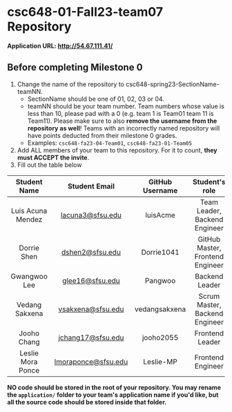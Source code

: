 # csc648-01-Fall23-team07 Repository

**Application URL: <http://54.67.111.41/>**

## Before completing Milestone 0 

1. Change the name of the repository to csc648-spring23-SectionName-teamNN.
   - SectionName should be one of 01, 02, 03 or 04.
   - teamNN should be your team number. Team numbers whose value is less than
     10, please pad with a 0 (e.g. team 1 is Team01 team 11 is Team11). Please
     make sure to also **remove the username from the repository as well**!
     Teams with an incorrectly named repository will have points deducted from
     their milestone 0 grades.
   - Examples: `csc648-fa23-04-Team01`, `csc648-fa23-01-Team05`
2. Add ALL members of your team to this repository. For it to count, **they must
   ACCEPT the invite**.
3. Fill out the table below

| Student Name | Student Email | GitHub Username | Student's role |
| :----------: | :-----------: | :-------------: | :------------: |
|   Luis Acuna Mendez   | lacuna3@sfsu.edu |      luisAcme       |  Team Leader, Backend Engineer   |
|   Dorrie Shen  | dshen2@sfsu.edu |      Dorrie1041       |  GitHub Master, Frontend Engineer  |
|   Gwangwoo Lee   | glee16@sfsu.edu |      Pangwoo       |  Backend Leader   |
|   Vedang Sakxena   | vsakxena@sfsu.edu |    vedangsakxena         |  Scrum Master, Backend Engineer   |
|   Jooho Chang   | jchang17@sfsu.edu |      jooho2055       |  Frontend Leader   |
|   Leslie Mora Ponce   | lmoraponce@sfsu.edu |     Leslie-MP        |  Frontend Engineer   |

**NO code should be stored in the root of your repository. You may rename the
`application/` folder to your team's application name if you'd like, but all the
source code should be stored inside that folder.**
